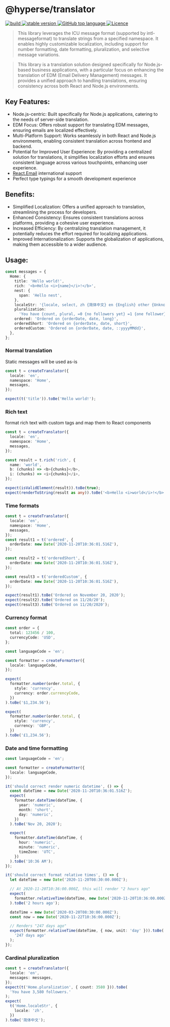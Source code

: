 # @hyperse/translator

<p align="left">
  <a aria-label="Build" href="https://github.com/hyperse-io/translator/actions?query=workflow%3ACI">
    <img alt="build" src="https://img.shields.io/github/actions/workflow/status/hyperse-io/translator/ci-integrity.yml?branch=main&label=ci&logo=github&style=flat-quare&labelColor=000000" />
  </a>
  <a aria-label="stable version" href="https://www.npmjs.com/package/@hyperse/translator">
    <img alt="stable version" src="https://img.shields.io/npm/v/%40hyperse%2Ftranslator?branch=main&label=version&logo=npm&style=flat-quare&labelColor=000000" />
  </a>
  <a aria-label="Top language" href="https://github.com/hyperse-io/translator/search?l=typescript">
    <img alt="GitHub top language" src="https://img.shields.io/github/languages/top/hyperse-io/translator?style=flat-square&labelColor=000&color=blue">
  </a>
  <a aria-label="Licence" href="https://github.com/hyperse-io/translator/blob/main/LICENSE">
    <img alt="Licence" src="https://img.shields.io/github/license/hyperse-io/translator?style=flat-quare&labelColor=000000" />
  </a>
</p>

> This library leverages the ICU message format (supported by intl-messageformat) to translate strings from a specified namespace. It enables highly customizable localization, including support for number formatting, date formatting, pluralization, and selective message variations.

> This library is a translation solution designed specifically for Node.js-based business applications, with a particular focus on enhancing the translation of EDM (Email Delivery Management) messages. It provides a unified approach to handling translations, ensuring consistency across both React and Node.js environments.

## Key Features:

- Node.js-centric: Built specifically for Node.js applications, catering to the needs of server-side translation.
- EDM Focus: Offers robust support for translating EDM messages, ensuring emails are localized effectively.
- Multi-Platform Support: Works seamlessly in both React and Node.js environments, enabling consistent translation across frontend and backend.
- Potential for Improved User Experience: By providing a centralized solution for translations, it simplifies localization efforts and ensures consistent language across various touchpoints, enhancing user experience.
- [React.Email](https://react.email/docs/introduction) international support
- Perfect type typings for a smooth development experience

## Benefits:

- Simplified Localization: Offers a unified approach to translation, streamlining the process for developers.
- Enhanced Consistency: Ensures consistent translations across platforms, providing a cohesive user experience.
- Increased Efficiency: By centralizing translation management, it potentially reduces the effort required for localizing applications.
- Improved Internationalization: Supports the globalization of applications, making them accessible to a wider audience.

## Usage:

```ts
const messages = {
  Home: {
    title: 'Hello world!',
    rich: '<b>Hello <i>{name}</i>!</b>',
    nest: {
      span: 'Hello nest',
    },
    localeStr: '{locale, select, zh {简体中文} en {English} other {Unknown}}',
    pluralization:
      'You have {count, plural, =0 {no followers yet} =1 {one follower} other {# followers}}.',
    ordered: 'Ordered on {orderDate, date, long}',
    orderedShort: 'Ordered on {orderDate, date, short}',
    orderedCustom: 'Ordered on {orderDate, date, ::yyyyMMdd}',
  },
};
```

### Normal translation

Static messages will be used as-is

```ts
const t = createTranslator({
  locale: 'en',
  namespace: 'Home',
  messages,
});

expect(t('title')).toBe('Hello world!');
```

### Rich text

format rich text with custom tags and map them to React components

```ts
const t = createTranslator({
  locale: 'en',
  namespace: 'Home',
  messages,
});

const result = t.rich('rich', {
  name: 'world',
  b: (chunks) => <b>{chunks}</b>,
  i: (chunks) => <i>{chunks}</i>,
});

expect(isValidElement(result)).toBe(true);
expect(renderToString(result as any)).toBe('<b>Hello <i>world</i>!</b>');
```

### Time formats

```ts
const t = createTranslator({
  locale: 'en',
  namespace: 'Home',
  messages,
});
const result1 = t('ordered', {
  orderDate: new Date('2020-11-20T10:36:01.516Z'),
});

const result2 = t('orderedShort', {
  orderDate: new Date('2020-11-20T10:36:01.516Z'),
});

const result3 = t('orderedCustom', {
  orderDate: new Date('2020-11-20T10:36:01.516Z'),
});

expect(result1).toBe('Ordered on November 20, 2020');
expect(result2).toBe('Ordered on 11/20/20');
expect(result3).toBe('Ordered on 11/20/2020');
```

### Currency format

```ts
const order = {
  total: 123456 / 100,
  currencyCode: 'USD',
};

const languageCode = 'en';

const formatter = createFormatter({
  locale: languageCode,
});

expect(
  formatter.number(order.total, {
    style: 'currency',
    currency: order.currencyCode,
  })
).toBe('$1,234.56');

expect(
  formatter.number(order.total, {
    style: 'currency',
    currency: 'GBP',
  })
).toBe('£1,234.56');
```

### Date and time formatting

```ts
const languageCode = 'en';

const formatter = createFormatter({
  locale: languageCode,
});

it('should correct render numeric datetime', () => {
  const dateTime = new Date('2020-11-20T10:36:01.516Z');
  expect(
    formatter.dateTime(dateTime, {
      year: 'numeric',
      month: 'short',
      day: 'numeric',
    })
  ).toBe('Nov 20, 2020');

  expect(
    formatter.dateTime(dateTime, {
      hour: 'numeric',
      minute: 'numeric',
      timeZone: 'UTC',
    })
  ).toBe('10:36 AM');
});

it('should correct format relative times', () => {
  let dateTime = new Date('2020-11-20T08:30:00.000Z');

  // At 2020-11-20T10:36:00.000Z, this will render "2 hours ago"
  expect(
    formatter.relativeTime(dateTime, new Date('2020-11-20T10:36:00.000Z'))
  ).toBe('2 hours ago');

  dateTime = new Date('2020-03-20T08:30:00.000Z');
  const now = new Date('2020-11-22T10:36:00.000Z');

  // Renders "247 days ago"
  expect(formatter.relativeTime(dateTime, { now, unit: 'day' })).toBe(
    '247 days ago'
  );
});
```

### Cardinal pluralization

```ts
const t = createTranslator({
  locale: 'en',
  messages: messages,
});
expect(t('Home.pluralization', { count: 3580 })).toBe(
  'You have 3,580 followers.'
);
expect(
  t('Home.localeStr', {
    locale: 'zh',
  })
).toBe('简体中文');
```
